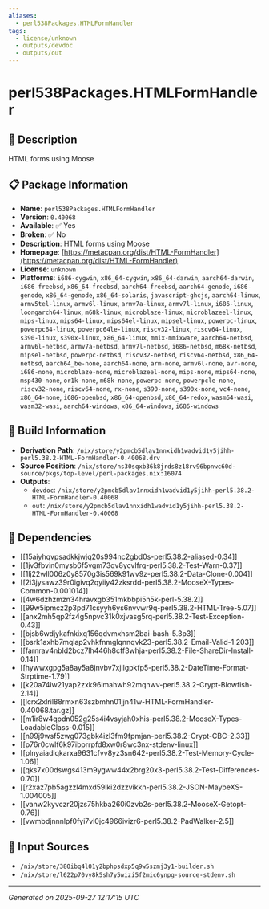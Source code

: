 ```yaml
---
aliases:
  - perl538Packages.HTMLFormHandler
tags:
  - license/unknown
  - outputs/devdoc
  - outputs/out
---
```


# perl538Packages.HTMLFormHandler

## 📝 Description

HTML forms using Moose

## 📋 Package Information

- **Name**: `perl538Packages.HTMLFormHandler`
- **Version**: `0.40068`
- **Available**: ✅ Yes
- **Broken**: ✅ No
- **Description**: HTML forms using Moose
- **Homepage**: [https://metacpan.org/dist/HTML-FormHandler](https://metacpan.org/dist/HTML-FormHandler)
- **License**: `unknown`
- **Platforms**: `i686-cygwin`, `x86_64-cygwin`, `x86_64-darwin`, `aarch64-darwin`, `i686-freebsd`, `x86_64-freebsd`, `aarch64-freebsd`, `aarch64-genode`, `i686-genode`, `x86_64-genode`, `x86_64-solaris`, `javascript-ghcjs`, `aarch64-linux`, `armv5tel-linux`, `armv6l-linux`, `armv7a-linux`, `armv7l-linux`, `i686-linux`, `loongarch64-linux`, `m68k-linux`, `microblaze-linux`, `microblazeel-linux`, `mips-linux`, `mips64-linux`, `mips64el-linux`, `mipsel-linux`, `powerpc-linux`, `powerpc64-linux`, `powerpc64le-linux`, `riscv32-linux`, `riscv64-linux`, `s390-linux`, `s390x-linux`, `x86_64-linux`, `mmix-mmixware`, `aarch64-netbsd`, `armv6l-netbsd`, `armv7a-netbsd`, `armv7l-netbsd`, `i686-netbsd`, `m68k-netbsd`, `mipsel-netbsd`, `powerpc-netbsd`, `riscv32-netbsd`, `riscv64-netbsd`, `x86_64-netbsd`, `aarch64_be-none`, `aarch64-none`, `arm-none`, `armv6l-none`, `avr-none`, `i686-none`, `microblaze-none`, `microblazeel-none`, `mips-none`, `mips64-none`, `msp430-none`, `or1k-none`, `m68k-none`, `powerpc-none`, `powerpcle-none`, `riscv32-none`, `riscv64-none`, `rx-none`, `s390-none`, `s390x-none`, `vc4-none`, `x86_64-none`, `i686-openbsd`, `x86_64-openbsd`, `x86_64-redox`, `wasm64-wasi`, `wasm32-wasi`, `aarch64-windows`, `x86_64-windows`, `i686-windows`

## 🔧 Build Information

- **Derivation Path**: `/nix/store/y2pmcb5dlav1nnxidh1wadvid1y5jihh-perl5.38.2-HTML-FormHandler-0.40068.drv`
- **Source Position**: `/nix/store/ns30sqxb36k8jrds8z18rv96bpnwc60d-source/pkgs/top-level/perl-packages.nix:16074`
- **Outputs**:
  - `devdoc`:  `/nix/store/y2pmcb5dlav1nnxidh1wadvid1y5jihh-perl5.38.2-HTML-FormHandler-0.40068`
  - `out`:  `/nix/store/y2pmcb5dlav1nnxidh1wadvid1y5jihh-perl5.38.2-HTML-FormHandler-0.40068`

## 🔗 Dependencies

- [[15aiyhqvpsadkkjwjq20s994nc2gbd0s-perl5.38.2-aliased-0.34]]
- [[1jv3fbvin0mysb6f5vgm73qv8ycvlfrq-perl5.38.2-Test-Warn-0.37]]
- [[1lj22wll006z0y8570g3is569k91wv9z-perl5.38.2-Data-Clone-0.004]]
- [[2i3jysawz39r0igivq2qyiiy42zksrdd-perl5.38.2-MooseX-Types-Common-0.001014]]
- [[4w6dzhzmzn34hravxgb351mkbbpi5n5k-perl-5.38.2]]
- [[99w5ipmcz2p3pd71csyyh6ys6nvvwr9q-perl5.38.2-HTML-Tree-5.07]]
- [[anx2mh5qp2fz4g5npvc31k0xjvasg5rq-perl5.38.2-Test-Exception-0.43]]
- [[bjsb6wdjykafnkixq156qdvmxhsm2bai-bash-5.3p3]]
- [[bsrk1axhb7mqlap2vhkfnmglqnnqvk23-perl5.38.2-Email-Valid-1.203]]
- [[farnrav4nbld2bcz7lh446h8cff3whja-perl5.38.2-File-ShareDir-Install-0.14]]
- [[hywwxgpg5a8ay5a8jnvbv7xjllgpkfp5-perl5.38.2-DateTime-Format-Strptime-1.79]]
- [[k20a74iw21yap2zxk96lmahwh92mqnwv-perl5.38.2-Crypt-Blowfish-2.14]]
- [[lcrx2xlril88rmxn63szbmhn01jjn41w-HTML-FormHandler-0.40068.tar.gz]]
- [[m1ir8w4qpdn052g25s4i4vsyjah0xhis-perl5.38.2-MooseX-Types-LoadableClass-0.015]]
- [[n99j9wsf5zwg073gbk4izl3fm9fpmjan-perl5.38.2-Crypt-CBC-2.33]]
- [[p76r0cwlf6k97ibprrpfd8xw0r8wc3nx-stdenv-linux]]
- [[plnyaiadlqkarxa9631cfvv8yz3sn642-perl5.38.2-Test-Memory-Cycle-1.06]]
- [[qks7x00dswgs413m9ygww44x2brg20x3-perl5.38.2-Test-Differences-0.70]]
- [[r2xaz7pb5agzzl4mxd59lki2dzzvikkn-perl5.38.2-JSON-MaybeXS-1.004005]]
- [[vanw2kyvczr20jzs75hkba260i0zvb2s-perl5.38.2-MooseX-Getopt-0.76]]
- [[vwmbdjnnnlpf0fyi7vl0jc4966ivizr6-perl5.38.2-PadWalker-2.5]]

## 📁 Input Sources

- `/nix/store/380ibq4l01y2bphpsdxp5q9w5szmj3y1-builder.sh`
- `/nix/store/l622p70vy8k5sh7y5wizi5f2mic6ynpg-source-stdenv.sh`

---
*Generated on 2025-09-27 12:17:15 UTC*
